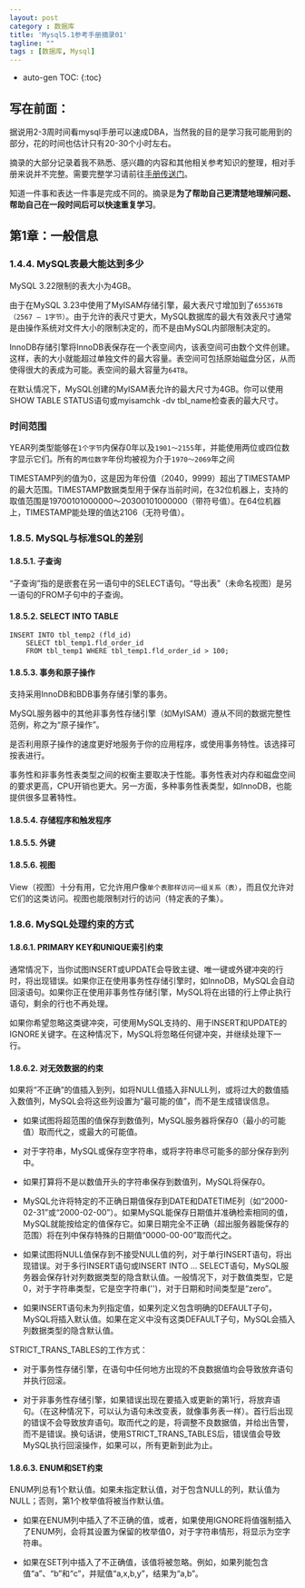```yaml
---
layout: post
category : 数据库
title: 'Mysql5.1参考手册摘录01'
tagline: ""
tags : [数据库, Mysql]
---
```


* auto-gen TOC:
{:toc}

## 写在前面：

据说用2-3周时间看mysql手册可以速成DBA，当然我的目的是学习我可能用到的部分，花的时间也估计只有20-30个小时左右。

摘录的大部分记录着我不熟悉、感兴趣的内容和其他相关参考知识的整理，相对手册来说并不完整。需要完整学习请前往[手册传送门](http://dev.mysql.com/doc/refman/5.1/zh/)。

知道一件事和表达一件事是完成不同的。摘录是**为了帮助自己更清楚地理解问题、帮助自己在一段时间后可以快速重复学习**。

## 第1章：一般信息

### 1.4.4. MySQL表最大能达到多少

MySQL 3.22限制的表大小为4GB。

由于在MySQL 3.23中使用了MyISAM存储引擎，最大表尺寸增加到了`65536TB（2567 – 1字节）`。由于允许的表尺寸更大，MySQL数据库的最大有效表尺寸通常是由操作系统对文件大小的限制决定的，而不是由MySQL内部限制决定的。

<!--break-->

InnoDB存储引擎将InnoDB表保存在一个表空间内，该表空间可由数个文件创建。这样，表的大小就能超过单独文件的最大容量。表空间可包括原始磁盘分区，从而使得很大的表成为可能。表空间的最大容量为`64TB`。

在默认情况下，MySQL创建的MyISAM表允许的最大尺寸为4GB。你可以使用SHOW TABLE STATUS语句或myisamchk -dv tbl_name检查表的最大尺寸。

### 时间范围

YEAR列类型能够在`1个字节`内保存0年以及`1901～2155`年，并能使用两位或四位数字显示它们。所有的`两位数字`年份均被视为介于`1970～2069`年之间

TIMESTAMP列的值为0，这是因为年份值（2040，9999）超出了TIMESTAMP的最大范围。TIMESTAMP数据类型用于保存当前时间，在32位机器上，支持的取值范围是19700101000000～20300101000000（带符号值）。在64位机器上，TIMESTAMP能处理的值达2106（无符号值）。

### 1.8.5. MySQL与标准SQL的差别

#### 1.8.5.1. 子查询

“子查询”指的是嵌套在另一语句中的SELECT语句。“导出表”（未命名视图）是另一语句的FROM子句中的子查询。

#### 1.8.5.2. SELECT INTO TABLE

	INSERT INTO tbl_temp2 (fld_id)
	    SELECT tbl_temp1.fld_order_id
	    FROM tbl_temp1 WHERE tbl_temp1.fld_order_id > 100;

#### 1.8.5.3. 事务和原子操作

支持采用InnoDB和BDB事务存储引擎的事务。

MySQL服务器中的其他非事务性存储引擎（如MyISAM）遵从不同的数据完整性范例，称之为“原子操作”。

是否利用原子操作的速度更好地服务于你的应用程序，或使用事务特性。该选择可按表进行。

事务性和非事务性表类型之间的权衡主要取决于性能。事务性表对内存和磁盘空间的要求更高，CPU开销也更大。另一方面，多种事务性表类型，如InnoDB，也能提供很多显著特性。

#### 1.8.5.4. 存储程序和触发程序

#### 1.8.5.5. 外键

#### 1.8.5.6. 视图

View（视图）十分有用，它允许用户像`单个表那样访问一组关系（表）`，而且仅允许对它们的这类访问。视图也能限制对行的访问（特定表的子集）。

### 1.8.6. MySQL处理约束的方式

#### 1.8.6.1. PRIMARY KEY和UNIQUE索引约束

通常情况下，当你试图INSERT或UPDATE会导致主键、唯一键或外键冲突的行时，将出现错误。如果你正在使用事务性存储引擎时，如InnoDB，MySQL会自动回滚语句。如果你正在使用非事务性存储引擎，MySQL将在出错的行上停止执行语句，剩余的行也不再处理。

如果你希望忽略这类键冲突，可使用MySQL支持的、用于INSERT和UPDATE的IGNORE关键字。在这种情况下，MySQL将忽略任何键冲突，并继续处理下一行。

#### 1.8.6.2. 对无效数据的约束

如果将“不正确”的值插入到列，如将NULL值插入非NULL列，或将过大的数值插入数值列，MySQL会将这些列设置为“最可能的值”，而不是生成错误信息。

- 如果试图将超范围的值保存到数值列，MySQL服务器将保存0（最小的可能值）取而代之，或最大的可能值。

- 对于字符串，MySQL或保存空字符串，或将字符串尽可能多的部分保存到列中。

- 如果打算将不是以数值开头的字符串保存到数值列，MySQL将保存0。

- MySQL允许将特定的不正确日期值保存到DATE和DATETIME列（如“2000-02-31”或“2000-02-00”）。如果MySQL能保存日期值并准确检索相同的值，MySQL就能按给定的值保存它。如果日期完全不正确（超出服务器能保存的范围）将在列中保存特殊的日期值“0000-00-00”取而代之。

- 如果试图将NULL值保存到不接受NULL值的列，对于单行INSERT语句，将出现错误。对于多行INSERT语句或INSERT INTO ... SELECT语句，MySQL服务器会保存针对列数据类型的隐含默认值。一般情况下，对于数值类型，它是0，对于字符串类型，它是空字符串('')，对于日期和时间类型是“zero”。

- 如果INSERT语句未为列指定值，如果列定义包含明确的DEFAULT子句，MySQL将插入默认值。如果在定义中没有这类DEFAULT子句，MySQL会插入列数据类型的隐含默认值。

STRICT_TRANS_TABLES的工作方式：

-  对于事务性存储引擎，在语句中任何地方出现的不良数据值均会导致放弃语句并执行回滚。

- 对于非事务性存储引擎，如果错误出现在要插入或更新的第1行，将放弃语句。（在这种情况下，可以认为语句未改变表，就像事务表一样）。首行后出现的错误不会导致放弃语句。取而代之的是，将调整不良数据值，并给出告警，而不是错误。换句话讲，使用STRICT_TRANS_TABLES后，错误值会导致MySQL执行回滚操作，如果可以，所有更新到此为止。

#### 1.8.6.3. ENUM和SET约束

ENUM列总有1个默认值。如果未指定默认值，对于包含NULL的列，默认值为NULL；否则，第1个枚举值将被当作默认值。

- 如果在ENUM列中插入了不正确的值，或者，如果使用IGNORE将值强制插入了ENUM列，会将其设置为保留的枚举值0，对于字符串情形，将显示为空字符串。

- 如果在SET列中插入了不正确值，该值将被忽略。例如，如果列能包含值“a”、“b”和“c”，并赋值“a,x,b,y”，结果为“a,b”。

